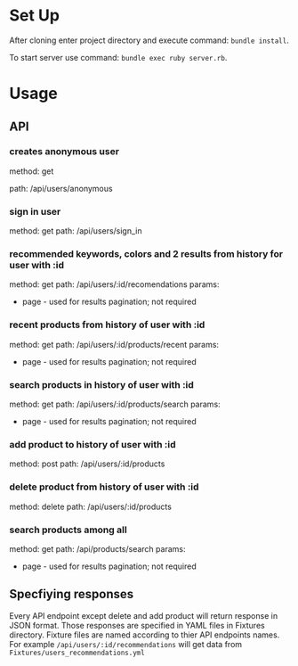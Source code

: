 Set Up
======

After cloning enter project directory and execute command: `bundle install`.

To start server use command: `bundle exec ruby server.rb`.

Usage
=====

API
---
### creates anonymous user
method: get

path: /api/users/anonymous

### sign in user
method: get 
path: /api/users/sign_in

### recommended keywords, colors and 2 results from history for user with :id
method: get 
path: /api/users/:id/recomendations
params:
  - page - used for results pagination; not required

### recent products from history of user with :id
method: get 
path: /api/users/:id/products/recent
params:
  - page - used for results pagination; not required

### search products in history of user with :id
method: get 
path: /api/users/:id/products/search
params:
  - page - used for results pagination; not required

### add product to history of user with :id
method: post 
path: /api/users/:id/products

### delete product from history of user with :id
method: delete 
path: /api/users/:id/products

### search products among all
method: get 
path: /api/products/search
params:
  - page - used for results pagination; not required

Specfiying responses
-------------------

Every API endpoint except delete and add product will return response in JSON format.
Those responses are specified in YAML files in Fixtures directory. Fixture files are named according to thier API endpoints names. For example `/api/users/:id/recommendations` will get data from `Fixtures/users_recommendations.yml`
